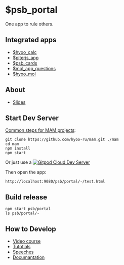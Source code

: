 # $psb_portal

One app to rule others.

## Integrated apps

- [$hyoo_calc](https://github.com/hyoo-ru/calc.hyoo.ru)
- [$piterjs_app](https://github.com/piterjs/piterjs)
- [$psb_cards](https://github.com/MolDevHack/psb_cards)
- [$mol_app_questions](https://github.com/hyoo-ru/mam_mol/tree/master/app/questions)
- [$hyoo_mol](https://github.com/hyoo-ru/mol.hyoo.ru)

## About

- [Slides](https://www.figma.com/proto/V1aBHH7WBF7YGkFEfxqw1J/mol_team%2F%D1%85%D0%B0%D0%BA%D0%B0%D1%82%D0%BE%D0%BD?node-id=24%3A1&scaling=scale-down-width&page-id=24%3A0)

## Start Dev Server

[Common steps for MAM projects](https://github.com/hyoo-ru/mam):

```
git clone https://github.com/hyoo-ru/mam.git ./mam
cd mam
npm install
npm start
```

Or just use a [![Gitpod Cloud Dev Server](https://img.shields.io/badge/Gitpod-Online--Dev--Workspace-blue?logo=gitpod)](https://gitpod.io/#https://github.com/hyoo-ru/mam)

Then open the app:

```
http://localhost:9080/psb/portal/-/test.html
```

## Build release

```
npm start psb/portal
ls psb/portal/-
```

## How to Develop

- [Video course](https://www.youtube.com/playlist?list=PLXyFFhv8ucKRBg76o0YXnmQFT1LglSaND)
- [Tutotials](https://github.com/hyoo-ru/mam_mol#tutorials)
- [Speeches](https://slides.hyoo.ru/)
- [Documantation](https://mol.hyoo.ru/)
